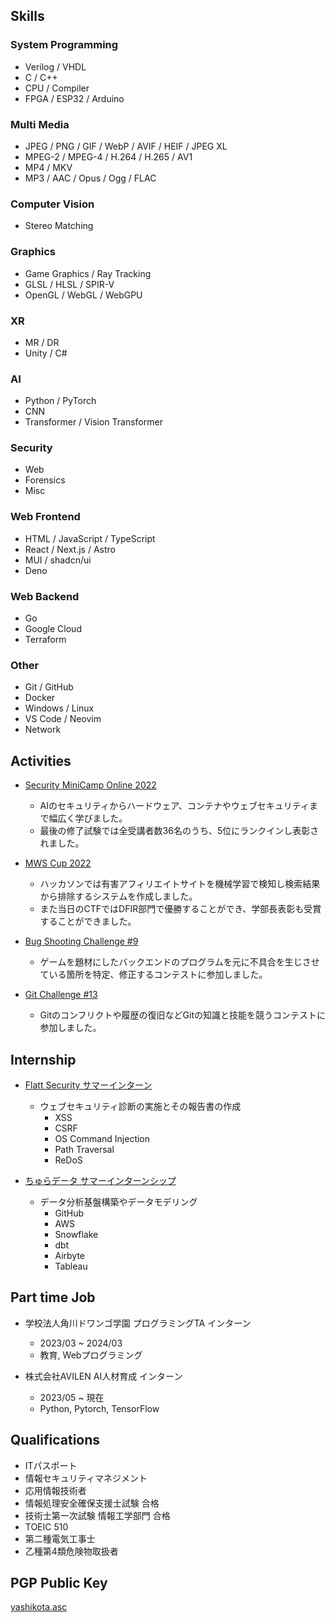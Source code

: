 ## Skills

### System Programming

- Verilog / VHDL
- C / C++
- CPU / Compiler
- FPGA / ESP32 / Arduino

### Multi Media

- JPEG / PNG / GIF / WebP / AVIF / HEIF / JPEG XL
- MPEG-2 / MPEG-4 / H.264 / H.265 / AV1
- MP4 / MKV
- MP3 / AAC / Opus / Ogg / FLAC

### Computer Vision

- Stereo Matching

### Graphics

- Game Graphics / Ray Tracking
- GLSL / HLSL / SPIR-V
- OpenGL / WebGL / WebGPU

### XR

- MR / DR
- Unity / C#

### AI

- Python / PyTorch
- CNN
- Transformer / Vision Transformer

### Security

- Web
- Forensics
- Misc

### Web Frontend

- HTML / JavaScript / TypeScript
- React / Next.js / Astro
- MUI / shadcn/ui
- Deno

### Web Backend

- Go
- Google Cloud
- Terraform

### Other

- Git / GitHub
- Docker
- Windows / Linux
- VS Code / Neovim
- Network

## Activities

- [Security MiniCamp Online 2022](https://www.security-camp.or.jp/minicamp/online2022.html)
  - AIのセキュリティからハードウェア、コンテナやウェブセキュリティまで幅広く学びました。  
  - 最後の修了試験では全受講者数36名のうち、5位にランクインし表彰されました。  

- [MWS Cup 2022](https://www.iwsec.org/mws/2022)
  - ハッカソンでは有害アフィリエイトサイトを機械学習で検知し検索結果から排除するシステムを作成しました。
  - また当日のCTFではDFIR部門で優勝することができ、学部長表彰も受賞することができました。

- [Bug Shooting Challenge #9](https://mixil.mixi.co.jp/report/3329)
  - ゲームを題材にしたバックエンドのプログラムを元に不具合を生じさせている箇所を特定、修正するコンテストに参加しました。

- [Git Challenge #13](https://github.com/mixi-git-challenge/publications)
  - Gitのコンフリクトや履歴の復旧などGitの知識と技能を競うコンテストに参加しました。

## Internship

- [Flatt Security サマーインターン](https://twitter.com/flatt_security/status/1648209980468912128)
  - ウェブセキュリティ診断の実施とその報告書の作成
    - XSS
    - CSRF
    - OS Command Injection
    - Path Traversal
    - ReDoS

- [ちゅらデータ サマーインターンシップ](https://churadata.okinawa/jobs/summer-internship-2023)
  - データ分析基盤構築やデータモデリング
    - GitHub
    - AWS
    - Snowflake
    - dbt
    - Airbyte
    - Tableau

## Part time Job

- 学校法人角川ドワンゴ学園 プログラミングTA インターン
  - 2023/03 ~ 2024/03
  - 教育, Webプログラミング

- 株式会社AVILEN AI人材育成 インターン
  - 2023/05 ~ 現在
  - Python, Pytorch, TensorFlow

## Qualifications

- ITパスポート
- 情報セキュリティマネジメント
- 応用情報技術者
- 情報処理安全確保支援士試験 合格
- 技術士第一次試験 情報工学部門 合格
- TOEIC 510
- 第二種電気工事士
- 乙種第4類危険物取扱者

## PGP Public Key

[yashikota.asc](https://yashikota.com/yashikota.asc)  

